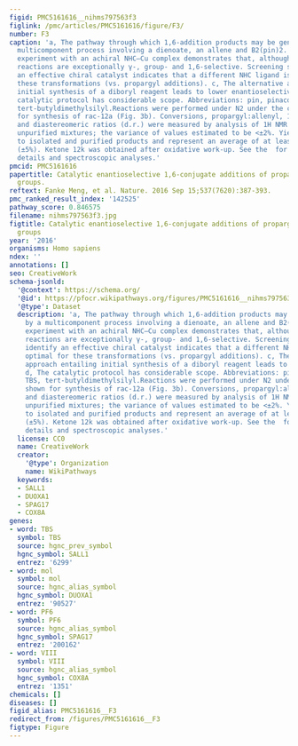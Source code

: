 ```yaml
---
figid: PMC5161616__nihms797563f3
figlink: /pmc/articles/PMC5161616/figure/F3/
number: F3
caption: 'a, The pathway through which 1,6-addition products may be generated by a
  multicomponent process involving a dienoate, an allene and B2(pin)2. b, Preliminary
  experiment with an achiral NHC–Cu complex demonstrates that, although inefficient,
  reactions are exceptionally γ-, group- and 1,6-selective. Screening studies to identify
  an effective chiral catalyst indicates that a different NHC ligand is optimal for
  these transformations (vs. propargyl additions). c, The alternative approach entailing
  initial synthesis of a diboryl reagent leads to lower enantioselectivity. d, The
  catalytic protocol has considerable scope. Abbreviations: pin, pinacolato; TBS,
  tert-butyldimethylsilyl.Reactions were performed under N2 under the conditions shown
  for synthesis of rac-12a (Fig. 3b). Conversions, propargyl:allenyl, 1,6-:1,4-addition
  and diastereomeric ratios (d.r.) were measured by analysis of 1H NMR spectra of
  unpurified mixtures; the variance of values estimated to be <±2%. Yields correspond
  to isolated and purified products and represent an average of at least three runs
  (±5%). Ketone 12k was obtained after oxidative work-up. See the  for experimental
  details and spectroscopic analyses.'
pmcid: PMC5161616
papertitle: Catalytic enantioselective 1,6-conjugate additions of propargyl and allyl
  groups.
reftext: Fanke Meng, et al. Nature. 2016 Sep 15;537(7620):387-393.
pmc_ranked_result_index: '142525'
pathway_score: 0.846575
filename: nihms797563f3.jpg
figtitle: Catalytic enantioselective 1,6-conjugate additions of propargyl and allyl
  groups
year: '2016'
organisms: Homo sapiens
ndex: ''
annotations: []
seo: CreativeWork
schema-jsonld:
  '@context': https://schema.org/
  '@id': https://pfocr.wikipathways.org/figures/PMC5161616__nihms797563f3.html
  '@type': Dataset
  description: 'a, The pathway through which 1,6-addition products may be generated
    by a multicomponent process involving a dienoate, an allene and B2(pin)2. b, Preliminary
    experiment with an achiral NHC–Cu complex demonstrates that, although inefficient,
    reactions are exceptionally γ-, group- and 1,6-selective. Screening studies to
    identify an effective chiral catalyst indicates that a different NHC ligand is
    optimal for these transformations (vs. propargyl additions). c, The alternative
    approach entailing initial synthesis of a diboryl reagent leads to lower enantioselectivity.
    d, The catalytic protocol has considerable scope. Abbreviations: pin, pinacolato;
    TBS, tert-butyldimethylsilyl.Reactions were performed under N2 under the conditions
    shown for synthesis of rac-12a (Fig. 3b). Conversions, propargyl:allenyl, 1,6-:1,4-addition
    and diastereomeric ratios (d.r.) were measured by analysis of 1H NMR spectra of
    unpurified mixtures; the variance of values estimated to be <±2%. Yields correspond
    to isolated and purified products and represent an average of at least three runs
    (±5%). Ketone 12k was obtained after oxidative work-up. See the  for experimental
    details and spectroscopic analyses.'
  license: CC0
  name: CreativeWork
  creator:
    '@type': Organization
    name: WikiPathways
  keywords:
  - SALL1
  - DUOXA1
  - SPAG17
  - COX8A
genes:
- word: TBS
  symbol: TBS
  source: hgnc_prev_symbol
  hgnc_symbol: SALL1
  entrez: '6299'
- word: mol
  symbol: mol
  source: hgnc_alias_symbol
  hgnc_symbol: DUOXA1
  entrez: '90527'
- word: PF6
  symbol: PF6
  source: hgnc_alias_symbol
  hgnc_symbol: SPAG17
  entrez: '200162'
- word: VIII
  symbol: VIII
  source: hgnc_alias_symbol
  hgnc_symbol: COX8A
  entrez: '1351'
chemicals: []
diseases: []
figid_alias: PMC5161616__F3
redirect_from: /figures/PMC5161616__F3
figtype: Figure
---
```

